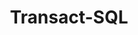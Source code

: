 ---
title: Transact-SQL
desc: Microsoft's and Sybase's proprietary extension to SQL.
_links:
  projects:
    - href: /projects/agdc/
    - href: /projects/ahfc-integration/
    - href: /projects/awwu-intranet/
    - href: /projects/awwu-systems-integration/
    - href: /projects/consumption-views/
    - href: /projects/database-sync-awwu/
    - href: /projects/employee-suggestions/
    - href: /projects/energy-efficiency-map/
    - href: /projects/qb/
    - href: /projects/scrum-tools/
    - href: /projects/somd/
    - href: /projects/systems-portal/
  jobs:
    href: /jobs/rdi/
  self:
    href: /languages/tsql/
_embedded:
  projects:
    - title: Alaska Gasline Development Corporation
      desc: >-
        Web application that provides AGDC with documentation, reporting, and
        querying tools for their vast GIS data and infrastructure.
      role: Technical Lead
      begin_year: 2013
      end_year: 2014
      _links:
        jobs:
          - href: /jobs/rdi/
        languages:
          - href: /languages/cs/
          - href: /languages/css/
          - href: /languages/html/
          - href: /languages/js/
          - href: /languages/py/
          - href: /languages/rb/
          - href: /languages/sql/
          - href: /languages/tsql/
        db:
          - href: /db/sql-server/
        os:
          - href: /os/windows/
        self:
          href: /projects/agdc/
    - title: AHFC Integration
      desc: null
      role: Technical Lead
      begin_year: 2013
      end_year: 2013
      _links:
        jobs:
          - href: /jobs/rdi/
        languages:
          - href: /languages/sql/
          - href: /languages/tsql/
        db:
          - href: /db/sql-server/
        os:
          - href: /os/windows/
        self:
          href: /projects/ahfc-integration/
    - title: AWWU Intranet
      desc: >-
        Web application that contains AWWU's reporting and querying tools,
        systems status, and custom applications.
      role: Technical Lead
      begin_year: 2005
      end_year: 2008
      _links:
        jobs:
          - href: /jobs/rdi/
        languages:
          - href: /languages/cs/
          - href: /languages/css/
          - href: /languages/html/
          - href: /languages/js/
          - href: /languages/tsql/
          - href: /languages/sql/
        db:
          - href: /db/oracle/
        os:
          - href: /os/windows/
        self:
          href: /projects/awwu-intranet/
    - title: AWWU Systems Integration
      desc: null
      role: Technical Lead
      begin_year: 2005
      end_year: 2006
      _links:
        jobs:
          - href: /jobs/rdi/
        languages:
          - href: /languages/cs/
          - href: /languages/tsql/
          - href: /languages/sql/
        db:
          - href: /db/oracle/
        os:
          - href: /os/windows/
        self:
          href: /projects/awwu-systems-integration/
    - title: Consumption Views
      desc: >-
        Set of database views that provides water consumption information that
        feed into reporting tools used by AWWU to make business decisions.
      role: Lead Developer
      begin_year: 2009
      end_year: 2009
      _links:
        jobs:
          - href: /jobs/rdi/
        languages:
          - href: /languages/tsql/
          - href: /languages/sql/
        db:
          - href: /db/oracle/
        os:
          - href: /os/windows/
        self:
          href: /projects/consumption-views/
    - title: Database Synchronization (AWWU)
      desc: null
      role: Lead Developer
      begin_year: 2008
      end_year: 2008
      _links:
        jobs:
          - href: /jobs/rdi/
        languages:
          - href: /languages/cs/
          - href: /languages/tsql/
          - href: /languages/sql/
        db:
          - href: /db/oracle/
        os:
          - href: /os/windows/
        self:
          href: /projects/database-sync-awwu/
    - title: Employees Suggestion
      desc: >-
        Oracle Forms application that allows AWWU employees to submit
        suggestions for improving the AWWU workplace.
      role: Lead Developer
      begin_year: 2005
      end_year: 2005
      _links:
        jobs:
          - href: /jobs/rdi/
        languages:
          - href: /languages/tsql/
          - href: /languages/sql/
        db:
          - href: /db/oracle/
        os:
          - href: /os/windows/
        self:
          href: /projects/employee-suggestions/
    - title: Energy Efficiency Map
      desc: >-
        Web application that allows the Alaska Energy Authority to monitor and
        administer data from their statewide energy saving programs.
      role: Technical Lead
      begin_year: 2012
      end_year: 2013
      _links:
        jobs:
          - href: /jobs/rdi/
        languages:
          - href: /languages/cs/
          - href: /languages/css/
          - href: /languages/html/
          - href: /languages/js/
          - href: /languages/sql/
          - href: /languages/tsql/
        db:
          - href: /db/sql-server/
        os:
          - href: /os/windows/
        self:
          href: /projects/energy-efficiency-map/
    - title: Quality Bank
      desc: >-
        Web application that manages the workflow, pricing data, sampling data,
        volume data, and invoicing for the Trans-Alaska Pipeline System.
      role: Technical Lead
      begin_year: 2010
      end_year: 2012
      _links:
        jobs:
          - href: /jobs/rdi/
        languages:
          - href: /languages/cs/
          - href: /languages/css/
          - href: /languages/html/
          - href: /languages/js/
          - href: /languages/sql/
          - href: /languages/tsql/
        db:
          - href: /db/sql-server/
        os:
          - href: /os/windows/
        self:
          href: /projects/qb/
    - title: Scrum Tools
      desc: null
      role: Technical Lead
      begin_year: 2012
      end_year: 2013
      _links:
        jobs:
          - href: /jobs/rdi/
        languages:
          - href: /languages/cs/
          - href: /languages/css/
          - href: /languages/html/
          - href: /languages/js/
          - href: /languages/sql/
          - href: /languages/tsql/
        db:
          - href: /db/sql-server/
        os:
          - href: /os/windows/
        self:
          href: /projects/scrum-tools/
    - title: Service Order Mobile Dispatch
      desc: >-
        Mobile web application that allows Anchorage Water & Wastewater Utility
        service workers to query and record service information while in the
        field.
      role: Technical Lead
      begin_year: 2009
      end_year: 2009
      _links:
        jobs:
          - href: /jobs/rdi/
        languages:
          - href: /languages/cs/
          - href: /languages/css/
          - href: /languages/html/
          - href: /languages/js/
          - href: /languages/tsql/
          - href: /languages/sql/
        db:
          - href: /db/oracle/
        os:
          - href: /os/windows/
        self:
          href: /projects/somd/
    - title: Systems Portal
      desc: Web application for tracking data used by systems administrators.
      role: Technical Lead
      begin_year: 2013
      end_year: 2013
      _links:
        jobs:
          - href: /jobs/rdi/
        languages:
          - href: /languages/cs/
          - href: /languages/css/
          - href: /languages/html/
          - href: /languages/js/
          - href: /languages/sql/
          - href: /languages/tsql/
        db:
          - href: /db/sql-server/
        os:
          - href: /os/windows/
        self:
          href: /projects/systems-portal/
  jobs:
    - title: 'Resource Data, Inc.'
      desc: >-
        Technical Lead for Resource Data, Inc. (RDI), with branches in Alaska,
        Texas, Idaho, Minnesota, and Oregon, that provides custom database, web,
        and GIS programming services
      role: Technical Lead
      begin_year: 2005
      end_year: 2014
      time_desc: July 2005 - July 2014
      _links:
        projects:
          - href: /projects/agdc/
          - href: /projects/ahfc-integration/
          - href: /projects/awwu-intranet/
          - href: /projects/awwu-job-scheduler/
          - href: /projects/awwu-systems-integration/
          - href: /projects/bit-proposal/
          - href: /projects/centroid/
          - href: /projects/cis-data-capture/
          - href: /projects/consumption-views/
          - href: /projects/database-sync-awwu/
          - href: /projects/employee-suggestions/
          - href: /projects/energy-efficiency-map/
          - href: /projects/flir-monitoring/
          - href: /projects/lasar-range-finder/
          - href: /projects/please/
          - href: /projects/qb/
          - href: /projects/report-engine/
          - href: /projects/sar-reports/
          - href: /projects/scramble-score/
          - href: /projects/scrum-tools/
          - href: /projects/somd/
          - href: /projects/systems-portal/
          - href: /projects/train-builder/
        db:
          - href: /db/sql-server/
          - href: /db/oracle/
          - href: /db/access/
          - href: /db/sqlite/
          - href: /db/postgres/
        languages:
          - href: /languages/cs/
          - href: /languages/css/
          - href: /languages/html/
          - href: /languages/js/
          - href: /languages/py/
          - href: /languages/rb/
          - href: /languages/sql/
          - href: /languages/tsql/
        os:
          - href: /os/windows/
          - href: /os/osx/
          - href: /os/linux/
        self:
          href: /jobs/rdi/
---